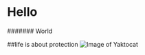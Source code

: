 # Hello
####### World

##life is about protection 
![Image of Yaktocat](https://octodex.github.com/images/yaktocat.png)
